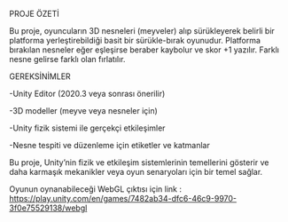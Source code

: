 PROJE ÖZETİ

Bu proje, oyuncuların 3D nesneleri (meyveler) alıp sürükleyerek belirli bir platforma yerleştirebildiği basit bir sürükle-bırak oyunudur. Platforma bırakılan nesneler eğer eşleşirse beraber kaybolur ve skor +1 yazılır. Farklı nesne gelirse farklı olan fırlatılır.



GEREKSİNİMLER

-Unity Editor (2020.3 veya sonrası önerilir)

-3D modeller (meyve veya nesneler için)

-Unity fizik sistemi ile gerçekçi etkileşimler

-Nesne tespiti ve düzenleme için etiketler ve katmanlar

Bu proje, Unity’nin fizik ve etkileşim sistemlerinin temellerini gösterir ve daha karmaşık mekanikler veya oyun senaryoları için bir temel sağlar.

Oyunun oynanabileceği WebGL çıktısı için link :  https://play.unity.com/en/games/7482ab34-dfc6-46c9-9970-3f0e75529138/webgl
